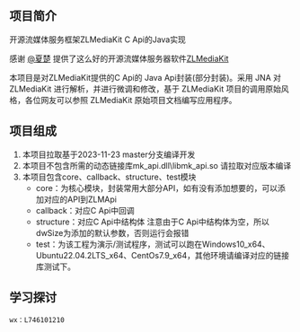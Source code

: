 ## 项目简介
开源流媒体服务框架ZLMediaKit C Api的Java实现

感谢 [@夏楚](https://github.com/xia-chu) 提供了这么好的开源流媒体服务器软件[ZLMediaKit ](https://github.com/ZLMediaKit/ZLMediaKit)

本项目是对ZLMediaKit提供的C Api的 Java Api封装(部分封装)。采用 JNA 对 ZLMediaKit 进行解析，并进行微调和修改，基于 ZLMediaKit 项目的调用原始风格，各位网友可以参照 ZLMediaKit 原始项目文档编写应用程序。

## 项目组成
1. 本项目拉取基于2023-11-23 master分支编译开发
2. 本项目不包含所需的动态链接库mk_api.dll\libmk_api.so 请拉取对应版本编译
3. 本项目包含core、callback、structure、test模块
    - core：为核心模块，封装常用大部分API，如有没有添加想要的，可以添加对应的API到ZLMApi
    - callback：对应C Api中回调
    - structure：对应C Api中结构体 注意由于C Api中结构体为空，所以dwSize为添加的默认参数，否则运行会报错
    - test：为该工程为演示/测试程序，测试可以跑在Windows10_x64、Ubuntu22.04.2LTS_x64、CentOs7.9_x64，其他环境请编译对应的链接库测试下。
## 学习探讨
    wx：L746101210